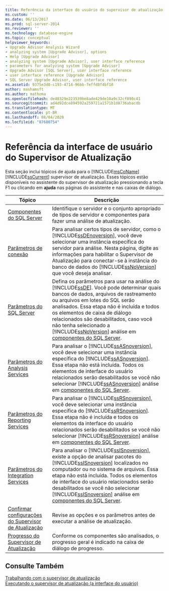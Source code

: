 ```yaml
---
title: Referência da interface do usuário do supervisor de atualização | Microsoft Docs
ms.custom: ''
ms.date: 06/13/2017
ms.prod: sql-server-2014
ms.reviewer: ''
ms.technology: database-engine
ms.topic: conceptual
helpviewer_keywords:
- Upgrade Advisor Analysis Wizard
- analyzing system [Upgrade Advisor], options
- Help [Upgrade Advisor]
- analyzing system [Upgrade Advisor], user interface reference
- parameters for analyzing system [Upgrade Advisor]
- Upgrade Advisor [SQL Server], user interface reference
- user interface reference [Upgrade Advisor]
- SQL Server Upgrade Advisor, user interface reference
ms.assetid: 9375e3d0-c193-4714-96bb-7effd8f4bf18
author: mashamsft
ms.author: mathoma
ms.openlocfilehash: de48329e223539be8ade429de10a9c32cf890c41
ms.sourcegitcommit: ad4d92dce894592a259721a1571b1d8736abacdb
ms.translationtype: MT
ms.contentlocale: pt-BR
ms.lasthandoff: 08/04/2020
ms.locfileid: "87680754"
---
```

# <a name="upgrade-advisor-user-interface-reference"></a>Referência da interface de usuário do Supervisor de Atualização
  Esta seção inclui tópicos de ajuda para o [!INCLUDE[msCoName](../../includes/msconame-md.md)] [!INCLUDE[ssCurrent](../../includes/sscurrent-md.md)] supervisor de atualização. Esses tópicos estão disponíveis no assistente do supervisor de atualização pressionando a tecla F1 ou clicando em **ajuda** nas páginas do assistente e nas caixas de diálogo.  
  
|Tópico|Descrição|  
|-----------|-----------------|  
|[Componentes do SQL Server](../../../2014/sql-server/install/sql-server-components.md)|Identifique o servidor e o conjunto apropriado de tipos de servidor e componentes para fazer uma análise de atualização.|  
|[Parâmetros de conexão](../../../2014/sql-server/install/connection-parameters.md)|Para analisar certos tipos de servidor, como o [!INCLUDE[ssDEnoversion](../../includes/ssdenoversion-md.md)], você deve selecionar uma instância específica do servidor para análise. Nesta página, digite as informações para habilitar o Supervisor de Atualização para conectar-se à instância do banco de dados do [!INCLUDE[ssNoVersion](../../includes/ssnoversion-md.md)] que você deseja analisar.|  
|[Parâmetros do SQL Server](../../../2014/sql-server/install/sql-server-parameters.md)|Defina os parâmetros para usar na análise do [!INCLUDE[ssDE](../../includes/ssde-md.md)]. Você pode determinar quais bancos de dados, arquivos de rastreamento ou arquivos em lotes do SQL serão analisados. Essa etapa não é incluída e todos os elementos de caixa de diálogo relacionados são desabilitados, caso você não tenha selecionado a [!INCLUDE[ssNoVersion](../../includes/ssnoversion-md.md)] análise em [componentes do SQL Server](../../../2014/sql-server/install/sql-server-components.md).|  
|[Parâmetros do Analysis Services](../../../2014/sql-server/install/analysis-services-parameters.md)|Para analisar o [!INCLUDE[ssASnoversion](../../includes/ssasnoversion-md.md)], você deve selecionar uma instância específica do [!INCLUDE[ssASnoversion](../../includes/ssasnoversion-md.md)]. Essa etapa não está incluída. Todos os elementos de interface do usuário relacionados serão desabilitados se você não selecionar [!INCLUDE[ssASnoversion](../../includes/ssasnoversion-md.md)] análise em [componentes do SQL Server](../../../2014/sql-server/install/sql-server-components.md).|  
|[Parâmetros do Reporting Services](../../../2014/sql-server/install/reporting-services-parameters.md)|Para analisar o [!INCLUDE[ssRSnoversion](../../includes/ssrsnoversion-md.md)], você deve selecionar uma instância específica do [!INCLUDE[ssRSnoversion](../../includes/ssrsnoversion-md.md)]. Essa etapa não é incluída e todos os elementos da interface do usuário relacionados serão desabilitados se você não selecionar [!INCLUDE[ssRSnoversion](../../includes/ssrsnoversion-md.md)] análise em [componentes do SQL Server](../../../2014/sql-server/install/sql-server-components.md).|  
|[Parâmetros do Integration Services](../../../2014/sql-server/install/integration-services-parameters.md)|Para analisar o [!INCLUDE[ssISnoversion](../../includes/ssisnoversion-md.md)], existe a opção de analisar pacotes do [!INCLUDE[ssISnoversion](../../includes/ssisnoversion-md.md)] localizados no computador ou no sistema de arquivos. Essa etapa não está incluída. Todos os elementos de interface do usuário relacionados serão desabilitados se você não selecionar [!INCLUDE[ssISnoversion](../../includes/ssisnoversion-md.md)] análise em [componentes do SQL Server](../../../2014/sql-server/install/sql-server-components.md).|  
|[Confirmar configurações do Supervisor de Atualização](../../../2014/sql-server/install/confirm-upgrade-advisor-settings.md)|Revise as opções e os parâmetros antes de executar a análise de atualização.|  
|[Progresso do Supervisor de Atualização](../../../2014/sql-server/install/upgrade-advisor-progress.md)|Conforme os componentes são analisados, o progresso geral é indicado na caixa de diálogo de progresso.|  
  
## <a name="see-also"></a>Consulte Também  
 [Trabalhando com o supervisor de atualização](../../../2014/sql-server/install/working-with-upgrade-advisor.md)   
 [Executando o supervisor de atualização &#40;a interface do usuário&#41;](../../../2014/sql-server/install/running-upgrade-advisor-user-interface.md)  
  
  
